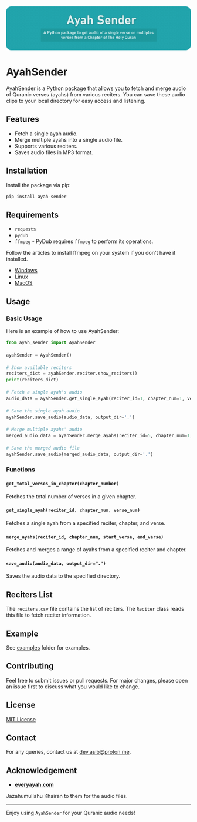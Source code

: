 <p align="center">
  <img alt="" style="{max-height: 50px}" src="./img/ayah-sender-01.png">
</p>

# AyahSender

AyahSender is a Python package that allows you to fetch and merge audio of Quranic verses (ayahs) from various reciters. You can save these audio clips to your local directory for easy access and listening.

## Features

- Fetch a single ayah audio.
- Merge multiple ayahs into a single audio file.
- Supports various reciters.
- Saves audio files in MP3 format.

## Installation

Install the package via pip:

```bash
pip install ayah-sender
```

## Requirements

- `requests`
- `pydub`
- `ffmpeg` - PyDub requires `ffmpeg` to perform its operations. 

Follow the articles to install ffmpeg on your system if you don't have it installed.

- [Windows](https://www.geeksforgeeks.org/how-to-install-ffmpeg-on-windows/)
- [Linux](https://www.geeksforgeeks.org/how-to-install-ffmpeg-in-linux/)
- [MacOS](https://phoenixnap.com/kb/ffmpeg-mac)

## Usage

### Basic Usage

Here is an example of how to use AyahSender:

```python
from ayah_sender import AyahSender

ayahSender = AyahSender()

# Show available reciters
reciters_dict = ayahSender.reciter.show_reciters()
print(reciters_dict)

# Fetch a single ayah's audio
audio_data = ayahSender.get_single_ayah(reciter_id=1, chapter_num=1, verse_num=1)

# Save the single ayah audio
ayahSender.save_audio(audio_data, output_dir='.')

# Merge multiple ayahs' audio
merged_audio_data = ayahSender.merge_ayahs(reciter_id=5, chapter_num=1, start_verse=1, end_verse=5)

# Save the merged audio file
ayahSender.save_audio(merged_audio_data, output_dir='.')
```

### Functions

#### `get_total_verses_in_chapter(chapter_number)`

Fetches the total number of verses in a given chapter.

#### `get_single_ayah(reciter_id, chapter_num, verse_num)`

Fetches a single ayah from a specified reciter, chapter, and verse.

#### `merge_ayahs(reciter_id, chapter_num, start_verse, end_verse)`

Fetches and merges a range of ayahs from a specified reciter and chapter.

#### `save_audio(audio_data, output_dir=".")`

Saves the audio data to the specified directory.


## Reciters List

The `reciters.csv` file contains the list of reciters. The `Reciter` class reads this file to fetch reciter information.

## Example

See [examples](examples) folder for examples.

## Contributing

Feel free to submit issues or pull requests. For major changes, please open an issue first to discuss what you would like to change.

## License

[MIT License](LICENSE)

## Contact

For any queries, contact us at [dev.asib@proton.me](mailto:dev.asib@proton.me).

## Acknowledgement

- [**everyayah.com**](https://everyayah.com/)

Jazahumullahu Khairan to them for the audio files.

---

Enjoy using `AyahSender` for your Quranic audio needs!